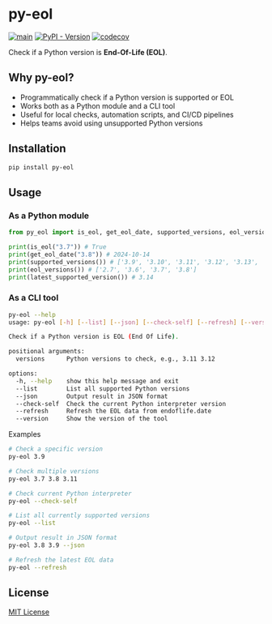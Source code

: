 # py-eol

[![main](https://github.com/shenxianpeng/py-eol/actions/workflows/ci.yml/badge.svg)](https://github.com/shenxianpeng/py-eol/actions/workflows/ci.yml)
[![PyPI - Version](https://img.shields.io/pypi/v/py-eol)](https://pypi.org/project/py-eol/)
[![codecov](https://codecov.io/gh/shenxianpeng/py-eol/graph/badge.svg?token=7B23E012SN)](https://codecov.io/gh/shenxianpeng/py-eol)

Check if a Python version is **End-Of-Life (EOL)**.

## Why py-eol?

* Programmatically check if a Python version is supported or EOL
* Works both as a Python module and a CLI tool
* Useful for local checks, automation scripts, and CI/CD pipelines
* Helps teams avoid using unsupported Python versions

## Installation

```bash
pip install py-eol
```

## Usage

### As a Python module

```python
from py_eol import is_eol, get_eol_date, supported_versions, eol_versions, latest_supported_version

print(is_eol("3.7")) # True
print(get_eol_date("3.8")) # 2024-10-14
print(supported_versions()) # ['3.9', '3.10', '3.11', '3.12', '3.13', '3.14']
print(eol_versions()) # ['2.7', '3.6', '3.7', '3.8']
print(latest_supported_version()) # 3.14
```

### As a CLI tool

```bash
py-eol --help
usage: py-eol [-h] [--list] [--json] [--check-self] [--refresh] [--version] [versions ...]

Check if a Python version is EOL (End Of Life).

positional arguments:
  versions      Python versions to check, e.g., 3.11 3.12

options:
  -h, --help    show this help message and exit
  --list        List all supported Python versions
  --json        Output result in JSON format
  --check-self  Check the current Python interpreter version
  --refresh     Refresh the EOL data from endoflife.date
  --version     Show the version of the tool
```

Examples

```bash
# Check a specific version
py-eol 3.9

# Check multiple versions
py-eol 3.7 3.8 3.11

# Check current Python interpreter
py-eol --check-self

# List all currently supported versions
py-eol --list

# Output result in JSON format
py-eol 3.8 3.9 --json

# Refresh the latest EOL data
py-eol --refresh
```

## License

[MIT License](https://github.com/shenxianpeng/py-eol/blob/main/LICENSE)
